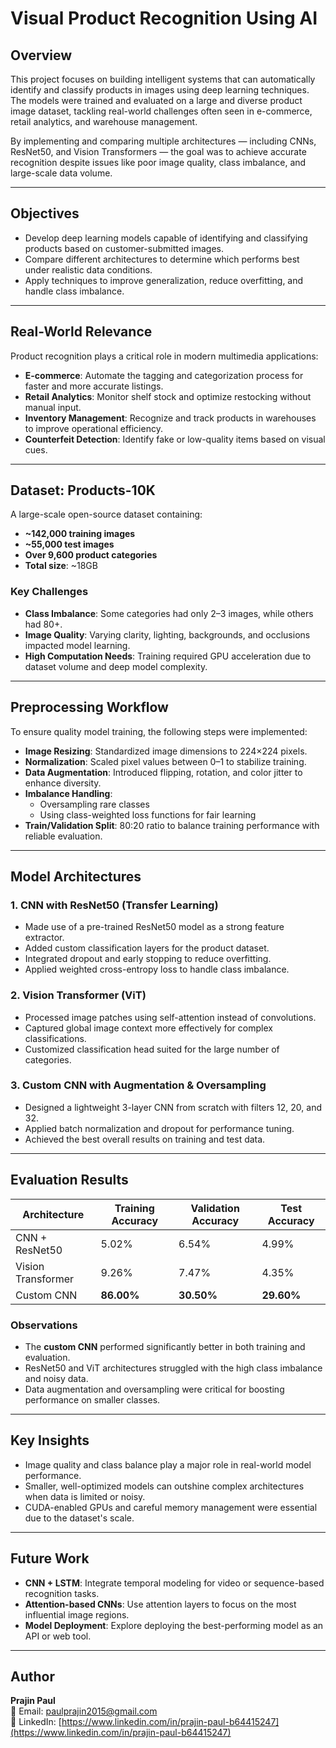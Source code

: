 # Visual Product Recognition Using AI

## Overview

This project focuses on building intelligent systems that can automatically identify and classify products in images using deep learning techniques. The models were trained and evaluated on a large and diverse product image dataset, tackling real-world challenges often seen in e-commerce, retail analytics, and warehouse management.

By implementing and comparing multiple architectures — including CNNs, ResNet50, and Vision Transformers — the goal was to achieve accurate recognition despite issues like poor image quality, class imbalance, and large-scale data volume.

---

## Objectives

- Develop deep learning models capable of identifying and classifying products based on customer-submitted images.
- Compare different architectures to determine which performs best under realistic data conditions.
- Apply techniques to improve generalization, reduce overfitting, and handle class imbalance.

---

## Real-World Relevance

Product recognition plays a critical role in modern multimedia applications:

- **E-commerce**: Automate the tagging and categorization process for faster and more accurate listings.
- **Retail Analytics**: Monitor shelf stock and optimize restocking without manual input.
- **Inventory Management**: Recognize and track products in warehouses to improve operational efficiency.
- **Counterfeit Detection**: Identify fake or low-quality items based on visual cues.

---

## Dataset: Products-10K

A large-scale open-source dataset containing:

- **~142,000 training images**
- **~55,000 test images**
- **Over 9,600 product categories**
- **Total size**: ~18GB

### Key Challenges

- **Class Imbalance**: Some categories had only 2–3 images, while others had 80+.
- **Image Quality**: Varying clarity, lighting, backgrounds, and occlusions impacted model learning.
- **High Computation Needs**: Training required GPU acceleration due to dataset volume and deep model complexity.

---

## Preprocessing Workflow

To ensure quality model training, the following steps were implemented:

- **Image Resizing**: Standardized image dimensions to 224×224 pixels.
- **Normalization**: Scaled pixel values between 0–1 to stabilize training.
- **Data Augmentation**: Introduced flipping, rotation, and color jitter to enhance diversity.
- **Imbalance Handling**:
  - Oversampling rare classes
  - Using class-weighted loss functions for fair learning
- **Train/Validation Split**: 80:20 ratio to balance training performance with reliable evaluation.

---

## Model Architectures

### 1. CNN with ResNet50 (Transfer Learning)

- Made use of a pre-trained ResNet50 model as a strong feature extractor.
- Added custom classification layers for the product dataset.
- Integrated dropout and early stopping to reduce overfitting.
- Applied weighted cross-entropy loss to handle class imbalance.

### 2. Vision Transformer (ViT)

- Processed image patches using self-attention instead of convolutions.
- Captured global image context more effectively for complex classifications.
- Customized classification head suited for the large number of categories.

### 3. Custom CNN with Augmentation & Oversampling

- Designed a lightweight 3-layer CNN from scratch with filters 12, 20, and 32.
- Applied batch normalization and dropout for performance tuning.
- Achieved the best overall results on training and test data.

---

## Evaluation Results

| Architecture           | Training Accuracy | Validation Accuracy | Test Accuracy |
|------------------------|-------------------|---------------------|----------------|
| CNN + ResNet50         | 5.02%             | 6.54%               | 4.99%          |
| Vision Transformer     | 9.26%             | 7.47%               | 4.35%          |
| Custom CNN             | **86.00%**        | **30.50%**          | **29.60%**     |

### Observations

- The **custom CNN** performed significantly better in both training and evaluation.
- ResNet50 and ViT architectures struggled with the high class imbalance and noisy data.
- Data augmentation and oversampling were critical for boosting performance on smaller classes.

---

## Key Insights

- Image quality and class balance play a major role in real-world model performance.
- Smaller, well-optimized models can outshine complex architectures when data is limited or noisy.
- CUDA-enabled GPUs and careful memory management were essential due to the dataset's scale.

---

## Future Work

- **CNN + LSTM**: Integrate temporal modeling for video or sequence-based recognition tasks.
- **Attention-based CNNs**: Use attention layers to focus on the most influential image regions.
- **Model Deployment**: Explore deploying the best-performing model as an API or web tool.

---

## Author

**Prajin Paul**  
📧 Email: [paulprajin2015@gmail.com](mailto:paulprajin2015@gmail.com)  
🔗 LinkedIn: [https://www.linkedin.com/in/prajin-paul-b64415247](https://www.linkedin.com/in/prajin-paul-b64415247)
